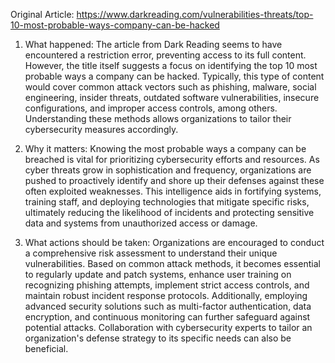 Original Article: https://www.darkreading.com/vulnerabilities-threats/top-10-most-probable-ways-company-can-be-hacked

1) What happened: The article from Dark Reading seems to have encountered a restriction error, preventing access to its full content. However, the title itself suggests a focus on identifying the top 10 most probable ways a company can be hacked. Typically, this type of content would cover common attack vectors such as phishing, malware, social engineering, insider threats, outdated software vulnerabilities, insecure configurations, and improper access controls, among others. Understanding these methods allows organizations to tailor their cybersecurity measures accordingly.

2) Why it matters: Knowing the most probable ways a company can be breached is vital for prioritizing cybersecurity efforts and resources. As cyber threats grow in sophistication and frequency, organizations are pushed to proactively identify and shore up their defenses against these often exploited weaknesses. This intelligence aids in fortifying systems, training staff, and deploying technologies that mitigate specific risks, ultimately reducing the likelihood of incidents and protecting sensitive data and systems from unauthorized access or damage.

3) What actions should be taken: Organizations are encouraged to conduct a comprehensive risk assessment to understand their unique vulnerabilities. Based on common attack methods, it becomes essential to regularly update and patch systems, enhance user training on recognizing phishing attempts, implement strict access controls, and maintain robust incident response protocols. Additionally, employing advanced security solutions such as multi-factor authentication, data encryption, and continuous monitoring can further safeguard against potential attacks. Collaboration with cybersecurity experts to tailor an organization's defense strategy to its specific needs can also be beneficial.